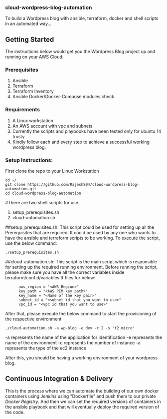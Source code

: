 ### cloud-wordpress-blog-automation
To build a Wordpress blog with ansible, terraform, docker and shell scripts in an automated way...

## Getting Started
The instructions below would get you the Wordpress Blog project up and running on your AWS Cloud.

### Prerequisites
1. Ansible
2. Terraform
3. Terraform Inventory
4. Ansible Docker/Docker-Compose modules check

### Requirements
1. A Linux workstation
2. An AWS account with vpc and subnets
3. Currently the scripts and playbooks have been tested only for ubuntu 14 trusty.
4. Kindly follow each and every step to achieve a successful working wordpress blog.

### Setup Instructions:

First clone the repo to your Linux Workstation

```
cd ~/
git clone https://github.com/Rajesh804/cloud-wordpress-blog-automation.git
cd cloud-wordpress-blog-automation
```

#There are two shell scripts for use.
1. setup_prerequisites.sh
2. cloud-automation.sh

##setup_prerequisites.sh: 
This script could be used for setting up all the Prerequisites that are required. It could be used by any one who wants to have the ansible and terraform scripts to be working. To execute the script, use the below command:

```
./setup_prerequisites.sh
```

##cloud-automation.sh:
This script is the main script which is responsible for setting up the required running environment. Before running the script, please make sure you have all the correct variables inside terraform/conf.d/variables.tf files for below:

          aws_region = "<AWS Region>"
          key_path = "<AWS PEM key path>" 
          key_name = "<Name of the key pair>"
          subnet_id = "<subnet id that you want to use>"
          vpc_id = "<vpc id that you want to use>"

After that, please execute the below command to start the provisioning of the respective environment

```
./cloud-automation.sh -a wp-blog -e dev -c 2 -s "t2.micro"
```
-a represents the name of the application for identification
-e represents the name of the environment
-c represents the number of instance 
-a represents the type of the ec2 instance

After this, you should be having a working environment of your wordpress blog.

## Continuous Integration & Delivery
This is the process where we can automate the building of our own docker containers using *Jenkins* using "Dockerfile" and push them to our private *Docker Registry*. And then we can set the required versions of containers in the ansible playbook and that will eventually deploy the required version of the code. 
